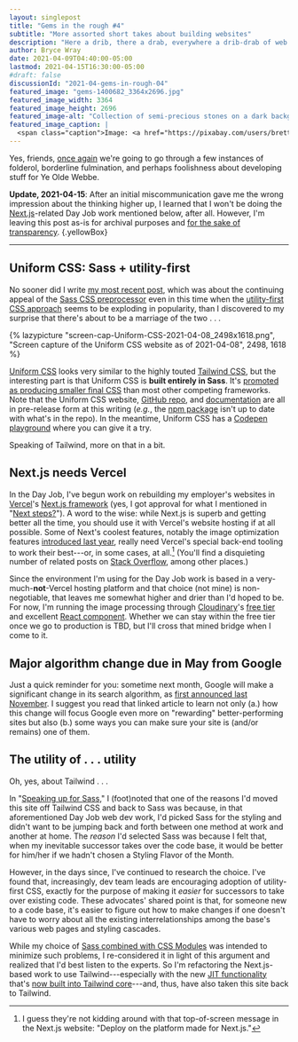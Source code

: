 ```yaml
---
layout: singlepost
title: "Gems in the rough #4"
subtitle: "More assorted short takes about building websites"
description: "Here a drib, there a drab, everywhere a drib-drab of web dev miscellany."
author: Bryce Wray
date: 2021-04-09T04:40:00-05:00
lastmod: 2021-04-15T16:30:00-05:00
#draft: false
discussionId: "2021-04-gems-in-rough-04"
featured_image: "gems-1400682_3364x2696.jpg"
featured_image_width: 3364
featured_image_height: 2696
featured_image-alt: "Collection of semi-precious stones on a dark background"
featured_image_caption: |
  <span class="caption">Image: <a href="https://pixabay.com/users/brett_hondow-49958/?utm_source=link-attribution&amp;utm_medium=referral&amp;utm_campaign=image&amp;utm_content=1400682">Brett Hondow</a>; <a href="https://pixabay.com/?utm_source=link-attribution&amp;utm_medium=referral&amp;utm_campaign=image&amp;utm_content=1400682">Pixabay</a></span>
---
```


Yes, friends, [once again](/posts/2021/03/gems-in-rough-03) we're going to go through a few instances of folderol, borderline fulmination, and perhaps foolishness about developing stuff for Ye Olde Webbe.

**Update, 2021-04-15**: After an initial miscommunication gave me the wrong impression about the thinking higher up, I learned that I won't be doing the [Next.js](https://nextjs.org)-related Day Job work mentioned below, after all. However, I'm leaving this post as-is for archival purposes and [for the sake of transparency](/posts/2019/10/otoh).
{.yellowBox}

---

## Uniform CSS: Sass + utility-first

No sooner did I write [my most recent post](/posts/2021/04/speaking-up-for-sass), which was about the continuing appeal of the [Sass CSS preprocessor](https://sass-lang.com) even in this time when the [utility-first CSS approach](https://blog.usejournal.com/utility-first-css-ridiculously-fast-front-end-development-for-almost-every-design-503130d8fefc) seems to be exploding in popularity, than I discovered to my surprise that there's about to be a marriage of the two&nbsp;.&nbsp;.&nbsp;.

{% lazypicture "screen-cap-Uniform-CSS-2021-04-08_2498x1618.png", "Screen capture of the Uniform CSS website as of 2021-04-08", 2498, 1618 %}

[Uniform CSS](https://uniformcss.com) looks very similar to the highly touted [Tailwind CSS](https://tailwindcss.com), but the interesting part is that Uniform CSS is **built entirely in Sass**. It's [promoted as producing smaller final CSS](https://uniformcss.com/docs/managing-file-size/#how-uniform-compares) than most other competing frameworks. Note that the Uniform CSS website, [GitHub repo](https://github.com/ThinkUniform/UniformCSS), and [documentation](https://uniformcss.com/docs/overview/) are all in pre-release form at this writing (*e.g.*,  the [npm package](https://www.npmjs.com/package/uniformcss) isn't up to date with what's in the repo). In the meantime, Uniform CSS has a [Codepen playground](https://codepen.io/UniformCSS/pen/poNNqaE) where you can give it a try.

Speaking of Tailwind, more on that in a bit.

## Next.js needs Vercel

In the Day Job, I've begun work on rebuilding my employer's websites in [Vercel](https://vercel.com)'s [Next.js framework](https://nextjs.org) (yes, I got approval for what I mentioned in "[Next steps?](/posts/2021/03/next-steps)"). A word to the wise: while Next.js is superb and getting better all the time, you should use it with Vercel's website hosting if at all possible. Some of Next's coolest features, notably the image optimization features [introduced last year](https://nextjs.org/blog/next-10), really need Vercel's special back-end tooling to work their best---or, in some cases, at all.[^VercelMktg] (You'll find a disquieting number of related posts on [Stack Overflow](https://stackoverflow.com), among other places.)

[^VercelMktg]: I guess they're not kidding around with that top-of-screen message in the Next.js website: "Deploy on the platform made for Next.js."

Since the environment I'm using for the Day Job work is based in a very-much-**not**-Vercel hosting platform and that choice (not mine) is non-negotiable, that leaves me somewhat higher and drier than I'd hoped to be. For now, I'm running the image processing through [Cloudinary](https://cloudinary.com)'s [free tier](https://cloudinary.com/pricing) and excellent [React component](https://github.com/cloudinary/cloudinary-react/). Whether we can stay within the free tier once we go to production is TBD, but I'll cross that mined bridge when I come to it.

## Major algorithm change due in May from Google

Just a quick reminder for you: sometime next month, Google will make a significant change in its search algorithm, as [first announced last November](https://developers.google.com/search/blog/2020/11/timing-for-page-experience). I suggest you read that linked article to learn not only (a.) how this change will focus Google even more on "rewarding" better-performing sites but also (b.) some ways you can make sure your site is (and/or remains) one of them.

## The utility of&nbsp;.&nbsp;.&nbsp;.&nbsp;utility

Oh, yes, about Tailwind&nbsp;.&nbsp;.&nbsp;.

In "[Speaking up for Sass](/posts/2021/04/speaking-up-for-sass)," I (foot)noted that one of the reasons I'd moved this site off Tailwind CSS and back to Sass was because, in that aforementioned Day Job web dev work, I'd picked Sass for the styling and didn't want to be jumping back and forth between one method at work and another at home. The *reason* I'd selected Sass was because I felt that, when my inevitable successor takes over the code base, it would be better for him/her if we hadn't chosen a Styling Flavor of the Month.

However, in the days since, I've continued to research the choice. I've found that, increasingly, dev team leads are encouraging adoption of utility-first CSS, exactly for the purpose of making it *easier* for successors to take over existing code. These advocates' shared point is that, for someone new to a code base, it's easier to figure out how to make changes if one doesn't have to worry about all the existing interrelationships among the base's various web pages and styling cascades.

While my choice of [Sass combined with CSS Modules](https://nextjs.org/docs/basic-features/built-in-css-support#sass-support) was intended to minimize such problems, I re-considered it in light of this argument and realized that I'd best listen to the experts. So I'm refactoring the Next.js-based work to use Tailwind---especially with the new [JIT functionality](/posts/2021/03/jit-game-changer-tailwind-css) that's [now built into Tailwind core](https://blog.tailwindcss.com/tailwindcss-2-1)---and, thus, have also taken this site back to Tailwind.